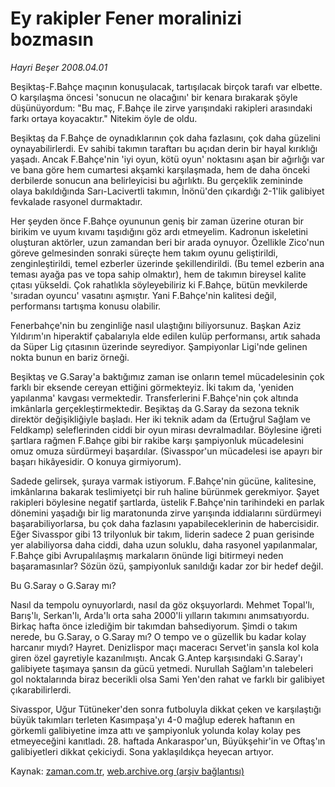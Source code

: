 # Ey rakipler Fener moralinizi bozmasın

*Hayri Beşer 2008.04.01*

<tr><td class="metin" colspan="2" style="padding-top: 20px; padding-left: 5px; padding-right: 10px;">Beşiktaş-F.Bahçe maçının konuşulacak, tartışılacak birçok tarafı var elbette. O karşılaşma öncesi 'sonucun ne olacağını' bir kenara bırakarak şöyle düşünüyordum: "Bu maç, F.Bahçe ile zirve yarışındaki rakipleri arasındaki farkı ortaya koyacaktır." Nitekim öyle de oldu.</td></tr><tr><td class="metin" colspan="2" style="padding-top: 20px; padding-left: 5px; padding-right: 10px;"><p>Beşiktaş da F.Bahçe de oynadıklarının çok daha fazlasını, çok daha güzelini oynayabilirlerdi. Ev sahibi takımın taraftarı bu açıdan derin bir hayal kırıklığı yaşadı. Ancak F.Bahçe'nin 'iyi oyun, kötü oyun' noktasını aşan bir ağırlığı var ve bana göre hem cumartesi akşamki karşılaşmada, hem de daha önceki derbilerde sonucun ana belirleyicisi bu ağırlıktı. Bu gerçeklik zemininde olaya bakıldığında Sarı-Lacivertli takımın, İnönü'den çıkardığı 2-1'lik galibiyet fevkalade rasyonel durmaktadır.
<p>Her şeyden önce F.Bahçe oyununun geniş bir zaman üzerine oturan bir birikim ve uyum kıvamı taşıdığını göz ardı etmeyelim. Kadronun iskeletini oluşturan aktörler, uzun zamandan beri bir arada oynuyor. Özellikle Zico'nun göreve gelmesinden sonraki süreçte hem takım oyunu geliştirildi, zenginleştirildi, temel ezberler üzerinde şekillendirildi. (Bu temel ezberin ana teması ayağa pas ve topa sahip olmaktır), hem de takımın bireysel kalite çıtası yükseldi. Çok rahatlıkla söyleyebiliriz ki F.Bahçe, bütün mevkilerde 'sıradan oyuncu' vasatını aşmıştır. Yani F.Bahçe'nin kalitesi değil, performansı tartışma konusu olabilir.
<p>Fenerbahçe'nin bu zenginliğe nasıl ulaştığını biliyorsunuz. Başkan Aziz Yıldırım'ın hiperaktif çabalarıyla elde edilen kulüp performansı, artık sahada da Süper Lig çıtasının üzerinde seyrediyor. Şampiyonlar Ligi'nde gelinen nokta bunun en bariz örneği. 
<p>Beşiktaş ve G.Saray'a baktığımız zaman ise onların temel mücadelesinin çok farklı bir eksende cereyan ettiğini görmekteyiz. İki takım da, 'yeniden yapılanma' kavgası vermektedir. Transferlerini F.Bahçe'nin çok altında imkânlarla gerçekleştirmektedir. Beşiktaş da G.Saray da sezona teknik direktör değişikliğiyle başladı. Her iki teknik adam da (Ertuğrul Sağlam ve Feldkamp) seleflerinden ciddi bir oyun mirası devralmadılar. Böylesine iğreti şartlara rağmen F.Bahçe gibi bir rakibe karşı şampiyonluk mücadelesini omuz omuza sürdürmeyi başardılar. (Sivasspor'un mücadelesi ise apayrı bir başarı hikâyesidir. O konuya girmiyorum). 
<p>Sadede gelirsek, şuraya varmak istiyorum. F.Bahçe'nin gücüne, kalitesine, imkânlarına bakarak teslimiyetçi bir ruh haline bürünmek gerekmiyor. Şayet rakipleri böylesine negatif şartlarda, üstelik F.Bahçe'nin tarihindeki en parlak dönemini yaşadığı bir lig maratonunda zirve yarışında iddialarını sürdürmeyi başarabiliyorlarsa, bu çok daha fazlasını yapabileceklerinin de habercisidir. Eğer Sivasspor gibi 13 trilyonluk bir takım, liderin sadece 2 puan gerisinde yer alabiliyorsa daha ciddi, daha uzun soluklu, daha rasyonel yapılanmalar, F.Bahçe gibi Avrupalılaşmış markaların önünde ligi bitirmeyi neden başaramasınlar? Sözün özü, şampiyonluk sanıldığı kadar zor bir hedef değil. 
<p>Bu G.Saray o G.Saray mı?
<p>Nasıl da tempolu oynuyorlardı, nasıl da göz okşuyorlardı. Mehmet Topal'lı, Barış'lı, Serkan'lı, Arda'lı orta saha 2000'li yılların takımını anımsatıyordu. Birkaç hafta önce izlediğim bir takımdan bahsediyorum. Şimdi o takım nerede, bu G.Saray, o G.Saray mı? O tempo ve o güzellik bu kadar kolay harcanır mıydı? Hayret. Denizlispor maçı maceracı Servet'in şansla kol kola giren özel gayretiyle kazanılmıştı. Ancak G.Antep karşısındaki G.Saray'ı galibiyete taşımaya şansın da gücü yetmedi. Nurullah Sağlam'ın talebeleri gol noktalarında biraz becerikli olsa Sami Yen'den rahat ve farklı bir galibiyet çıkarabilirlerdi.
<p>Sivasspor, Uğur Tütüneker'den sonra futboluyla dikkat çeken ve karşılaştığı büyük takımları terleten Kasımpaşa'yı 4-0 mağlup ederek haftanın en görkemli galibiyetine imza attı ve şampiyonluk yolunda kolay kolay pes etmeyeceğini kanıtladı. 28. haftada Ankaraspor'un, Büyükşehir'in ve Oftaş'ın galibiyetleri dikkat çekiciydi. Sona yaklaşıldıkça heyecan artıyor.<br/></p></p></p></p></p></p></p></p></td></tr>

Kaynak: [zaman.com.tr](http://zaman.com.tr/yazar.do?yazino=671809), [web.archive.org (arşiv bağlantısı)](http://web.archive.org/web/20080423235246/http://www.zaman.com.tr:80/yazar.do?yazino=671809)
